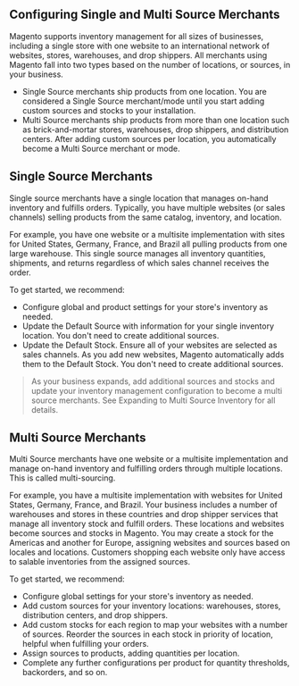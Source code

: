 Configuring Single and Multi Source Merchants
--

Magento supports inventory management for all sizes of businesses, including a single store with one website to an international network of websites, stores, warehouses, and drop shippers. All merchants using Magento fall into two types based on the number of locations, or sources, in your business.

* Single Source merchants ship products from one location. You are considered a Single Source merchant/mode until you start adding custom sources and stocks to your installation.
* Multi Source merchants ship products from more than one location such as brick-and-mortar stores, warehouses, drop shippers, and distribution centers. After adding custom sources per location, you automatically become a Multi Source merchant or mode.

## Single Source Merchants

Single source merchants have a single location that manages on-hand inventory and fulfills orders. Typically, you have multiple websites (or sales channels) selling products from the same catalog, inventory, and location.

For example, you have one website or a multisite implementation with sites for United States, Germany, France, and Brazil all pulling products from one large warehouse. This single source manages all inventory quantities, shipments, and returns regardless of which sales channel receives the order.

To get started, we recommend:

* Configure global and product settings for your store's inventory as needed.
* Update the Default Source with information for your single inventory location. You don't need to create additional sources.
* Update the Default Stock. Ensure all of your websites are selected as sales channels. As you add new websites, Magento automatically adds them to the Default Stock. You don't need to create additional sources.

> As your business expands, add additional sources and stocks and update your inventory management configuration to become a multi source merchants. See Expanding to Multi Source Inventory for all details.

## Multi Source Merchants

Multi Source merchants have one website or a multisite implementation and manage on-hand inventory and fulfilling orders through multiple locations. This is called multi-sourcing.

For example, you have a multisite implementation with websites for United States, Germany, France, and Brazil. Your business includes a number of warehouses and stores in these countries and drop shipper services that manage all inventory stock and fulfill orders. These locations and websites become sources and stocks in Magento. You may create a stock for the Americas and another for Europe, assigning websites and sources based on locales and locations. Customers shopping each website only have access to salable inventories from the assigned sources.

To get started, we recommend:

* Configure global settings for your store's inventory as needed.
* Add custom sources for your inventory locations: warehouses, stores, distribution centers, and drop shippers.
* Add custom stocks for each region to map your websites with a number of sources. Reorder the sources in each stock in priority of location, helpful when fulfilling your orders.
* Assign sources to products, adding quantities per location.
* Complete any further configurations per product for quantity thresholds, backorders, and so on.